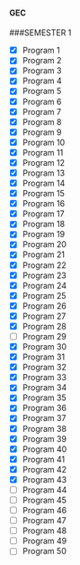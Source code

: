 #### GEC
###SEMESTER 1
- [X] Program 1
- [X] Program 2
- [X] Program 3
- [X] Program 4
- [X] Program 5
- [X] Program 6
- [X] Program 7
- [X] Program 8
- [X] Program 9
- [X] Program 10
- [X] Program 11
- [X] Program 12
- [X] Program 13
- [X] Program 14
- [X] Program 15
- [X] Program 16
- [X] Program 17
- [X] Program 18
- [X] Program 19
- [X] Program 20
- [X] Program 21
- [X] Program 22
- [X] Program 23
- [X] Program 24
- [X] Program 25
- [X] Program 26
- [X] Program 27
- [X] Program 28
- [ ] Program 29
- [X] Program 30
- [X] Program 31
- [X] Program 32
- [X] Program 33
- [X] Program 34
- [X] Program 35
- [X] Program 36
- [X] Program 37
- [X] Program 38
- [X] Program 39
- [X] Program 40
- [X] Program 41
- [X] Program 42
- [X] Program 43
- [ ] Program 44
- [ ] Program 45
- [ ] Program 46
- [ ] Program 47
- [ ] Program 48
- [ ] Program 49
- [ ] Program 50

